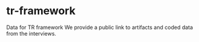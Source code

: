 # tr-framework
Data for TR framework
We provide a public link to artifacts and coded data from the interviews.
